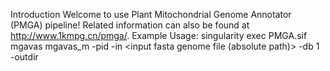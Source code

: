 Introduction
Welcome to use Plant Mitochondrial Genome Annotator (PMGA) pipeline! Related information can also be found at http://www.1kmpg.cn/pmga/.
Example Usage:
singularity exec PMGA.sif mgavas mgavas_m -pid <yourprojectid> -in <input fasta genome file (absolute path)> -db 1 -outdir <outputdir>
